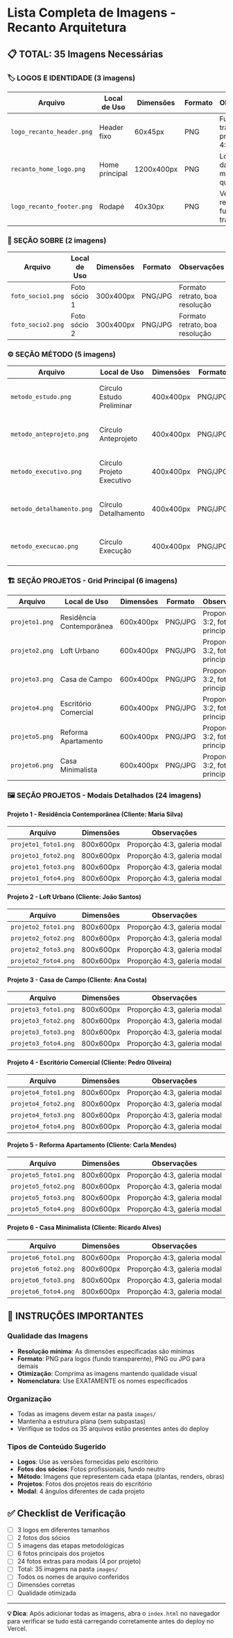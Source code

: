 # Lista Completa de Imagens - Recanto Arquitetura

## 📋 TOTAL: 35 Imagens Necessárias

### 🏷️ LOGOS E IDENTIDADE (3 imagens)

| Arquivo | Local de Uso | Dimensões | Formato | Observações |
|---------|--------------|-----------|---------|-------------|
| `logo_recanto_header.png` | Header fixo | 60x45px | PNG | Fundo transparente, proporção 4:3 |
| `recanto_home_logo.png` | Home principal | 1200x400px | PNG | Logo central da home, máxima qualidade |
| `logo_recanto_footer.png` | Rodapé | 40x30px | PNG | Versão reduzida, fundo transparente |

### 👥 SEÇÃO SOBRE (2 imagens)

| Arquivo | Local de Uso | Dimensões | Formato | Observações |
|---------|--------------|-----------|---------|-------------|
| `foto_socio1.png` | Foto sócio 1 | 300x400px | PNG/JPG | Formato retrato, boa resolução |
| `foto_socio2.png` | Foto sócio 2 | 300x400px | PNG/JPG | Formato retrato, boa resolução |

### ⚙️ SEÇÃO MÉTODO (5 imagens)

| Arquivo | Local de Uso | Dimensões | Formato | Observações |
|---------|--------------|-----------|---------|-------------|
| `metodo_estudo.png` | Círculo Estudo Preliminar | 400x400px | PNG/JPG | Formato quadrado, será exibido circular |
| `metodo_anteprojeto.png` | Círculo Anteprojeto | 400x400px | PNG/JPG | Formato quadrado, será exibido circular |
| `metodo_executivo.png` | Círculo Projeto Executivo | 400x400px | PNG/JPG | Formato quadrado, será exibido circular |
| `metodo_detalhamento.png` | Círculo Detalhamento | 400x400px | PNG/JPG | Formato quadrado, será exibido circular |
| `metodo_execucao.png` | Círculo Execução | 400x400px | PNG/JPG | Formato quadrado, será exibido circular |

### 🏗️ SEÇÃO PROJETOS - Grid Principal (6 imagens)

| Arquivo | Local de Uso | Dimensões | Formato | Observações |
|---------|--------------|-----------|---------|-------------|
| `projeto1.png` | Residência Contemporânea | 600x400px | PNG/JPG | Proporção 3:2, foto principal |
| `projeto2.png` | Loft Urbano | 600x400px | PNG/JPG | Proporção 3:2, foto principal |
| `projeto3.png` | Casa de Campo | 600x400px | PNG/JPG | Proporção 3:2, foto principal |
| `projeto4.png` | Escritório Comercial | 600x400px | PNG/JPG | Proporção 3:2, foto principal |
| `projeto5.png` | Reforma Apartamento | 600x400px | PNG/JPG | Proporção 3:2, foto principal |
| `projeto6.png` | Casa Minimalista | 600x400px | PNG/JPG | Proporção 3:2, foto principal |

### 🖼️ SEÇÃO PROJETOS - Modais Detalhados (24 imagens)

#### Projeto 1 - Residência Contemporânea (Cliente: Maria Silva)
| Arquivo | Dimensões | Observações |
|---------|-----------|-------------|
| `projeto1_foto1.png` | 800x600px | Proporção 4:3, galeria modal |
| `projeto1_foto2.png` | 800x600px | Proporção 4:3, galeria modal |
| `projeto1_foto3.png` | 800x600px | Proporção 4:3, galeria modal |
| `projeto1_foto4.png` | 800x600px | Proporção 4:3, galeria modal |

#### Projeto 2 - Loft Urbano (Cliente: João Santos)
| Arquivo | Dimensões | Observações |
|---------|-----------|-------------|
| `projeto2_foto1.png` | 800x600px | Proporção 4:3, galeria modal |
| `projeto2_foto2.png` | 800x600px | Proporção 4:3, galeria modal |
| `projeto2_foto3.png` | 800x600px | Proporção 4:3, galeria modal |
| `projeto2_foto4.png` | 800x600px | Proporção 4:3, galeria modal |

#### Projeto 3 - Casa de Campo (Cliente: Ana Costa)
| Arquivo | Dimensões | Observações |
|---------|-----------|-------------|
| `projeto3_foto1.png` | 800x600px | Proporção 4:3, galeria modal |
| `projeto3_foto2.png` | 800x600px | Proporção 4:3, galeria modal |
| `projeto3_foto3.png` | 800x600px | Proporção 4:3, galeria modal |
| `projeto3_foto4.png` | 800x600px | Proporção 4:3, galeria modal |

#### Projeto 4 - Escritório Comercial (Cliente: Pedro Oliveira)
| Arquivo | Dimensões | Observações |
|---------|-----------|-------------|
| `projeto4_foto1.png` | 800x600px | Proporção 4:3, galeria modal |
| `projeto4_foto2.png` | 800x600px | Proporção 4:3, galeria modal |
| `projeto4_foto3.png` | 800x600px | Proporção 4:3, galeria modal |
| `projeto4_foto4.png` | 800x600px | Proporção 4:3, galeria modal |

#### Projeto 5 - Reforma Apartamento (Cliente: Carla Mendes)
| Arquivo | Dimensões | Observações |
|---------|-----------|-------------|
| `projeto5_foto1.png` | 800x600px | Proporção 4:3, galeria modal |
| `projeto5_foto2.png` | 800x600px | Proporção 4:3, galeria modal |
| `projeto5_foto3.png` | 800x600px | Proporção 4:3, galeria modal |
| `projeto5_foto4.png` | 800x600px | Proporção 4:3, galeria modal |

#### Projeto 6 - Casa Minimalista (Cliente: Ricardo Alves)
| Arquivo | Dimensões | Observações |
|---------|-----------|-------------|
| `projeto6_foto1.png` | 800x600px | Proporção 4:3, galeria modal |
| `projeto6_foto2.png` | 800x600px | Proporção 4:3, galeria modal |
| `projeto6_foto3.png` | 800x600px | Proporção 4:3, galeria modal |
| `projeto6_foto4.png` | 800x600px | Proporção 4:3, galeria modal |

## 📝 INSTRUÇÕES IMPORTANTES

### Qualidade das Imagens
- **Resolução mínima**: As dimensões especificadas são mínimas
- **Formato**: PNG para logos (fundo transparente), PNG ou JPG para demais
- **Otimização**: Comprima as imagens mantendo qualidade visual
- **Nomenclatura**: Use EXATAMENTE os nomes especificados

### Organização
- Todas as imagens devem estar na pasta `images/`
- Mantenha a estrutura plana (sem subpastas)
- Verifique se todos os 35 arquivos estão presentes antes do deploy

### Tipos de Conteúdo Sugerido
- **Logos**: Use as versões fornecidas pelo escritório
- **Fotos dos sócios**: Fotos profissionais, fundo neutro
- **Método**: Imagens que representem cada etapa (plantas, renders, obras)
- **Projetos**: Fotos dos projetos reais do escritório
- **Modal**: 4 ângulos diferentes de cada projeto

## ✅ Checklist de Verificação

- [ ] 3 logos em diferentes tamanhos
- [ ] 2 fotos dos sócios
- [ ] 5 imagens das etapas metodológicas
- [ ] 6 fotos principais dos projetos
- [ ] 24 fotos extras para modais (4 por projeto)
- [ ] Total: 35 imagens na pasta `images/`
- [ ] Todos os nomes de arquivo conferidos
- [ ] Dimensões corretas
- [ ] Qualidade otimizada

---
**💡 Dica**: Após adicionar todas as imagens, abra o `index.html` no navegador para verificar se tudo está carregando corretamente antes do deploy no Vercel.